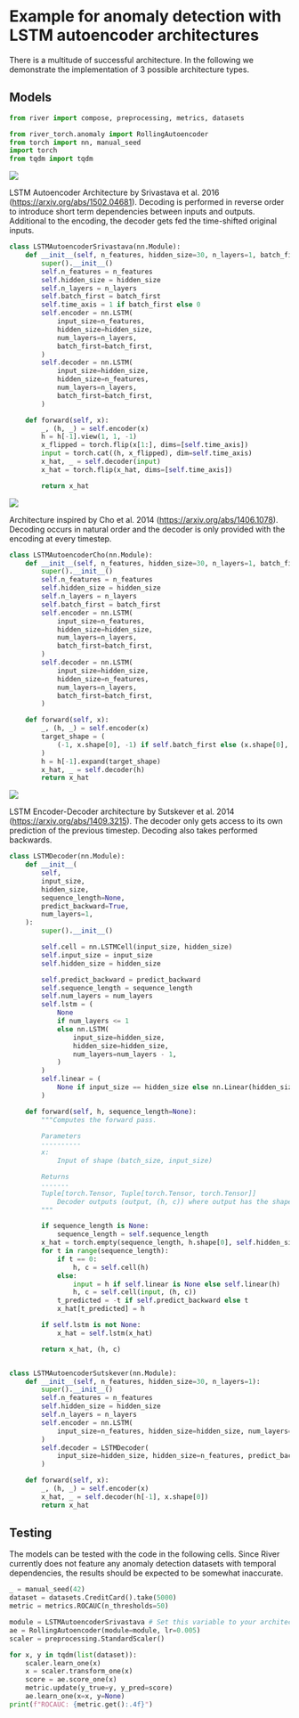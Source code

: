 # Example for anomaly detection with LSTM autoencoder architectures

There is a multitude of successful architecture. In the following we demonstrate the implementation of 3 possible architecture types.

## Models


```python
from river import compose, preprocessing, metrics, datasets

from river_torch.anomaly import RollingAutoencoder
from torch import nn, manual_seed
import torch
from tqdm import tqdm
```

![](srivastava_ae.png)

LSTM Autoencoder Architecture by Srivastava et al. 2016 (https://arxiv.org/abs/1502.04681). Decoding is performed in reverse order to introduce short term dependencies between inputs and outputs. Additional to the encoding, the decoder gets fed the time-shifted original inputs. 


```python
class LSTMAutoencoderSrivastava(nn.Module):
    def __init__(self, n_features, hidden_size=30, n_layers=1, batch_first=False):
        super().__init__()
        self.n_features = n_features
        self.hidden_size = hidden_size
        self.n_layers = n_layers
        self.batch_first = batch_first
        self.time_axis = 1 if batch_first else 0
        self.encoder = nn.LSTM(
            input_size=n_features,
            hidden_size=hidden_size,
            num_layers=n_layers,
            batch_first=batch_first,
        )
        self.decoder = nn.LSTM(
            input_size=hidden_size,
            hidden_size=n_features,
            num_layers=n_layers,
            batch_first=batch_first,
        )

    def forward(self, x):
        _, (h, _) = self.encoder(x)
        h = h[-1].view(1, 1, -1)
        x_flipped = torch.flip(x[1:], dims=[self.time_axis])
        input = torch.cat((h, x_flipped), dim=self.time_axis)
        x_hat, _ = self.decoder(input)
        x_hat = torch.flip(x_hat, dims=[self.time_axis])

        return x_hat
```

![](cho_ae.png)

Architecture inspired by Cho et al. 2014 (https://arxiv.org/abs/1406.1078). Decoding occurs in natural order and the decoder is only provided with the encoding at every timestep.


```python
class LSTMAutoencoderCho(nn.Module):
    def __init__(self, n_features, hidden_size=30, n_layers=1, batch_first=False):
        super().__init__()
        self.n_features = n_features
        self.hidden_size = hidden_size
        self.n_layers = n_layers
        self.batch_first = batch_first
        self.encoder = nn.LSTM(
            input_size=n_features,
            hidden_size=hidden_size,
            num_layers=n_layers,
            batch_first=batch_first,
        )
        self.decoder = nn.LSTM(
            input_size=hidden_size,
            hidden_size=n_features,
            num_layers=n_layers,
            batch_first=batch_first,
        )

    def forward(self, x):
        _, (h, _) = self.encoder(x)
        target_shape = (
            (-1, x.shape[0], -1) if self.batch_first else (x.shape[0], -1, -1)
        )
        h = h[-1].expand(target_shape)
        x_hat, _ = self.decoder(h)
        return x_hat
```

![](sutskever_ae.png)

LSTM Encoder-Decoder architecture by Sutskever et al. 2014 (https://arxiv.org/abs/1409.3215). The decoder only gets access to its own prediction of the previous timestep. Decoding also takes performed backwards.


```python
class LSTMDecoder(nn.Module):
    def __init__(
        self,
        input_size,
        hidden_size,
        sequence_length=None,
        predict_backward=True,
        num_layers=1,
    ):
        super().__init__()

        self.cell = nn.LSTMCell(input_size, hidden_size)
        self.input_size = input_size
        self.hidden_size = hidden_size

        self.predict_backward = predict_backward
        self.sequence_length = sequence_length
        self.num_layers = num_layers
        self.lstm = (
            None
            if num_layers <= 1
            else nn.LSTM(
                input_size=hidden_size,
                hidden_size=hidden_size,
                num_layers=num_layers - 1,
            )
        )
        self.linear = (
            None if input_size == hidden_size else nn.Linear(hidden_size, input_size)
        )

    def forward(self, h, sequence_length=None):
        """Computes the forward pass.

        Parameters
        ----------
        x:
            Input of shape (batch_size, input_size)

        Returns
        -------
        Tuple[torch.Tensor, Tuple[torch.Tensor, torch.Tensor]]
            Decoder outputs (output, (h, c)) where output has the shape (sequence_length, batch_size, input_size).
        """

        if sequence_length is None:
            sequence_length = self.sequence_length
        x_hat = torch.empty(sequence_length, h.shape[0], self.hidden_size)
        for t in range(sequence_length):
            if t == 0:
                h, c = self.cell(h)
            else:
                input = h if self.linear is None else self.linear(h)
                h, c = self.cell(input, (h, c))
            t_predicted = -t if self.predict_backward else t
            x_hat[t_predicted] = h

        if self.lstm is not None:
            x_hat = self.lstm(x_hat)

        return x_hat, (h, c)


class LSTMAutoencoderSutskever(nn.Module):
    def __init__(self, n_features, hidden_size=30, n_layers=1):
        super().__init__()
        self.n_features = n_features
        self.hidden_size = hidden_size
        self.n_layers = n_layers
        self.encoder = nn.LSTM(
            input_size=n_features, hidden_size=hidden_size, num_layers=n_layers
        )
        self.decoder = LSTMDecoder(
            input_size=hidden_size, hidden_size=n_features, predict_backward=True
        )

    def forward(self, x):
        _, (h, _) = self.encoder(x)
        x_hat, _ = self.decoder(h[-1], x.shape[0])
        return x_hat
```

## Testing

The models can be tested with the code in the following cells. Since River currently does not feature any anomaly detection datasets with temporal dependencies, the results should be expected to be somewhat inaccurate.  


```python
_ = manual_seed(42)
dataset = datasets.CreditCard().take(5000)
metric = metrics.ROCAUC(n_thresholds=50)

module = LSTMAutoencoderSrivastava # Set this variable to your architecture of choice
ae = RollingAutoencoder(module=module, lr=0.005)
scaler = preprocessing.StandardScaler()

```


```python
for x, y in tqdm(list(dataset)):
    scaler.learn_one(x)
    x = scaler.transform_one(x)
    score = ae.score_one(x)
    metric.update(y_true=y, y_pred=score)
    ae.learn_one(x=x, y=None)
print(f"ROCAUC: {metric.get():.4f}")

```
